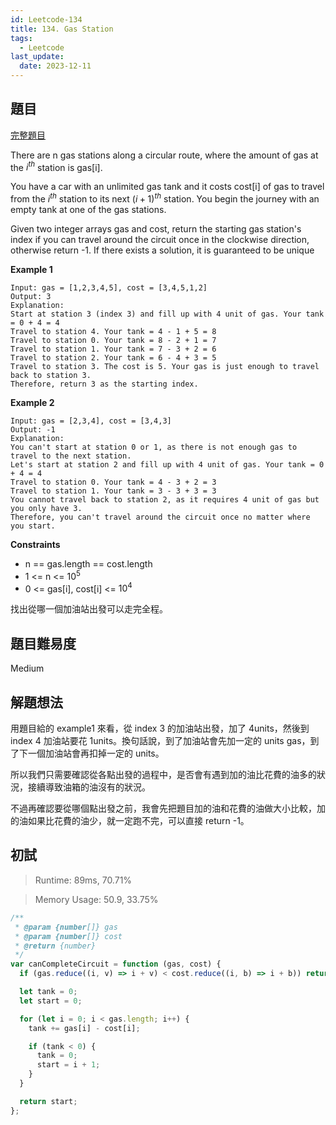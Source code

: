 ```yaml
---
id: Leetcode-134
title: 134. Gas Station
tags:
  - Leetcode
last_update:
  date: 2023-12-11
---
```


## 題目

[完整題目](https://leetcode.com/problems/gas-station/description/)

There are n gas stations along a circular route, where the amount of gas at the $i^{th}$ station is gas[i].

You have a car with an unlimited gas tank and it costs cost[i] of gas to travel from the $i^{th}$ station to its next $(i + 1)^{th}$ station. You begin the journey with an empty tank at one of the gas stations.

Given two integer arrays gas and cost, return the starting gas station's index if you can travel around the circuit once in the clockwise direction, otherwise return -1. If there exists a solution, it is guaranteed to be unique

**Example 1**

```
Input: gas = [1,2,3,4,5], cost = [3,4,5,1,2]
Output: 3
Explanation:
Start at station 3 (index 3) and fill up with 4 unit of gas. Your tank = 0 + 4 = 4
Travel to station 4. Your tank = 4 - 1 + 5 = 8
Travel to station 0. Your tank = 8 - 2 + 1 = 7
Travel to station 1. Your tank = 7 - 3 + 2 = 6
Travel to station 2. Your tank = 6 - 4 + 3 = 5
Travel to station 3. The cost is 5. Your gas is just enough to travel back to station 3.
Therefore, return 3 as the starting index.
```

**Example 2**

```
Input: gas = [2,3,4], cost = [3,4,3]
Output: -1
Explanation:
You can't start at station 0 or 1, as there is not enough gas to travel to the next station.
Let's start at station 2 and fill up with 4 unit of gas. Your tank = 0 + 4 = 4
Travel to station 0. Your tank = 4 - 3 + 2 = 3
Travel to station 1. Your tank = 3 - 3 + 3 = 3
You cannot travel back to station 2, as it requires 4 unit of gas but you only have 3.
Therefore, you can't travel around the circuit once no matter where you start.
```

**Constraints**

- n == gas.length == cost.length
- 1 <= n <= $10^5$
- 0 <= gas[i], cost[i] <= $10^4$

找出從哪一個加油站出發可以走完全程。

## 題目難易度

Medium

## 解題想法

用題目給的 example1 來看，從 index 3 的加油站出發，加了 4units，然後到 index 4 加油站要花 1units。換句話說，到了加油站會先加一定的 units gas，到了下一個加油站會再扣掉一定的 units。

所以我們只需要確認從各點出發的過程中，是否會有遇到加的油比花費的油多的狀況，接續導致油箱的油沒有的狀況。

不過再確認要從哪個點出發之前，我會先把題目加的油和花費的油做大小比較，加的油如果比花費的油少，就一定跑不完，可以直接 return -1。

## 初試

> Runtime: 89ms, 70.71%

> Memory Usage: 50.9, 33.75%

```javascript
/**
 * @param {number[]} gas
 * @param {number[]} cost
 * @return {number}
 */
var canCompleteCircuit = function (gas, cost) {
  if (gas.reduce((i, v) => i + v) < cost.reduce((i, b) => i + b)) return -1;

  let tank = 0;
  let start = 0;

  for (let i = 0; i < gas.length; i++) {
    tank += gas[i] - cost[i];

    if (tank < 0) {
      tank = 0;
      start = i + 1;
    }
  }

  return start;
};
```
